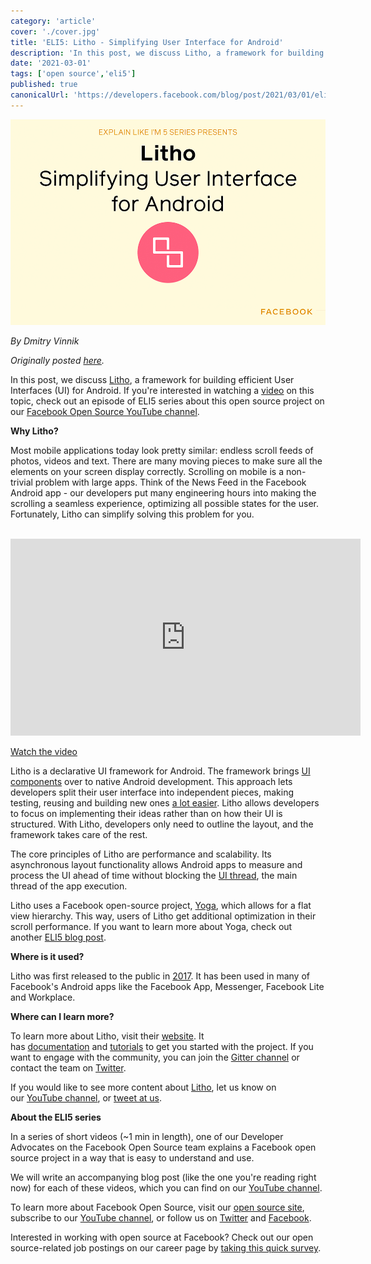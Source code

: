 ```yaml
---
category: 'article'
cover: './cover.jpg'
title: 'ELI5: Litho - Simplifying User Interface for Android'
description: 'In this post, we discuss Litho, a framework for building efficient User Interfaces (UI) for Android.'
date: '2021-03-01'
tags: ['open source','eli5']
published: true
canonicalUrl: 'https://developers.facebook.com/blog/post/2021/03/01/eli5-litho-simplifying-user-interface-android/'
---
```


![cover](./cover.jpg)

*By Dmitry Vinnik*

*Originally posted [here](https://developers.facebook.com/blog/post/2021/03/01/eli5-litho-simplifying-user-interface-android/).*

In this post, we discuss [Litho](https://l.facebook.com/l.php?u=https%3A%2F%2Ffblitho.com%2F&h=AT25B44g0O3pjJqiabYLU-JIRzJrIJyV9gW_bgu00PTRr-OK4EDgaxu2kJIbsqLj3Pqf9npGuAjD1dXJETj-1i78lNc973TSxrsVwKwuJwkoHj3zxiE5Ud42OIVAqi69D504gdO4xasoBWDWpp90UrnUURLZZSgdIdxQK_dsfKM), a framework for building efficient User Interfaces (UI) for Android. If you're interested in watching a [video](https://l.facebook.com/l.php?u=https%3A%2F%2Fyoutu.be%2FRFI-fuiMRK4&h=AT2br23P6j9KX4Ghdc3jWsil4gEorvzxStNKsYR-y1MKoCQfMf5DF10Un_dwh00AY-SnU490xKsjwnQGV_M_Smfhje-qnLppBvGrV0JZvPRKikFs7BeRol2SvGIEFXYv_4O4kAui9S3tSPeaVE2WR13NmCXqdAeTvJXRXPAYgZw) on this topic, check out an episode of ELI5 series about this open source project on our [Facebook Open Source YouTube channel](https://l.facebook.com/l.php?u=https%3A%2F%2Fwww.youtube.com%2Fc%2FFacebookOpenSource&h=AT1feVMHMsndmgzWp8OH1QgwuomNXiCGLuzuT9DWT0t-mxriuk85wg8UnP8A3FXfrvSa_C8bBSdgigCfHush8pZpN5bcWXB3LyKypVE1bNia-X_8auYp_weK0ssJvyy7jn3t5vvj37tzAfcKhD-89MsnW_QY6A-wZIqJhTKT0tc).

**Why Litho?**

Most mobile applications today look pretty similar: endless scroll feeds of photos, videos and text. There are many moving pieces to make sure all the elements on your screen display correctly. Scrolling on mobile is a non-trivial problem with large apps. Think of the News Feed in the Facebook Android app - our developers put many engineering hours into making the scrolling a seamless experience, optimizing all possible states for the user. Fortunately, Litho can simplify solving this problem for you.

</br>
<iframe width="560" height="315" src="https://www.youtube.com/embed/RFI-fuiMRK4" title="YouTube video player" frameborder="0" allow="accelerometer; autoplay; clipboard-write; encrypted-media; gyroscope; picture-in-picture" allowfullscreen></iframe>
</br>

[Watch the video](https://l.facebook.com/l.php?u=https%3A%2F%2Fyoutu.be%2FRFI-fuiMRK4&h=AT0GpqKVldBDRVxYhT6Cth04S9w3l2vRNfd7jVh7uZTitItCQGj8GGXn_oqGA1i9Ei3-KBXv4ONPXdPfz4LlifUsPUBB8oWvbaz327I6VCLz7FSDj4XX8gcrfeqhAv8vo8idsP07So7ycHeEyXoLjEy2lyO9AZwl18EXoVbbBUc)

Litho is a declarative UI framework for Android. The framework brings [UI components](https://l.facebook.com/l.php?u=https%3A%2F%2Ffblitho.com%2Fdocs%2Fintro&h=AT3iU3iUsdTW-FaHfZa3h9r63DQs_IUOT4JHqFG07BBPz6hbTllpQZ3BZworArcv2eaA-YH2jRSbUFQYoTqSvoiNwYMKwakYLAVeeh3SUBzA14zc7il7OvYaHXdLG67bF8QH1rNjSYNqWL5H6EYxtwEMKNDa3-6MdSWRzGjmgqk) over to native Android development. This approach lets developers split their user interface into independent pieces, making testing, reusing and building new ones [a lot easier](https://l.facebook.com/l.php?u=https%3A%2F%2Ffblitho.com%2Fdocs%2Fwriting-components&h=AT29neci-Tgg9YVbzLHK070JwbU8ipg84CAVYoJEk8FUKwFvD58PMCD_7u9HgoAbTQXCrKim_9JJFG0XE2DV72CLHCbq-tUMtcJ7VIq8m5iaMQc1W-a3Txuf-8c-2irdxCB7rA_likbiWwyhublMBI_oDMWHOMxhEnPYrqDAODI). Litho allows developers to focus on implementing their ideas rather than on how their UI is structured. With Litho, developers only need to outline the layout, and the framework takes care of the rest.

The core principles of Litho are performance and scalability. Its asynchronous layout functionality allows Android apps to measure and process the UI ahead of time without blocking the [UI thread](https://l.facebook.com/l.php?u=https%3A%2F%2Fdeveloper.android.com%2Fguide%2Fcomponents%2Fprocesses-and-threads&h=AT01F8iKmugDfQRJKDYyLopJWeLa19pk5RvP463iOAHTwNEt9lWNZXphQV1sjZt5gADB1LAf6Kbobgg2WUIHTL5ZM_KhHlj-9hU4Vt291YCkpKkOEzHTmYkL9jRc4Gy_yiBUP66EvcAuArdEMG14Ymzs1Hw99sBJL6DQ93PGHD0), the main thread of the app execution.

Litho uses a Facebook open-source project, [Yoga](https://l.facebook.com/l.php?u=https%3A%2F%2Fyogalayout.com%2F&h=AT1vqG0QKWPjnQyl9vjfTY2ZHXHE1Ty_T1JxUgT3Vu7ixbawe97UBGGRVsHgC7ajZYVqaCv4yuSeD0gAzhTbqQLI0LEh_URG1SDELfTk8yOgDw6rBIto1im_NoAJHeJi1DxOKjg0cq83f3y6seObPb69hzZhSYL4TE3B_lGfjxI), which allows for a flat view hierarchy. This way, users of Litho get additional optimization in their scroll performance. If you want to learn more about Yoga, check out another [ELI5 blog post](https://developers.facebook.com/blog/post/2021/02/01/eli5-yoga-cross-platform-layout-engine/).

**Where is it used?**

Litho was first released to the public in [2017](https://l.facebook.com/l.php?u=https%3A%2F%2Fengineering.fb.com%2F2017%2F04%2F18%2Fandroid%2Fopen-sourcing-litho-a-declarative-ui-framework-for-android%2F&h=AT2BVG8F3dFX_MpAMeUosYY_9oq_2s8dbzGvioV3h64BY6vxZu4XeyjKXAXAUSs_E4aeFtgSht-Ha6Gf8xeF2UEwNsxn62KPBtZR_a_q42afFbJZ3qnTUaahXxsdWMM8ZrC4Ew9Sq8uMZS83tncTK3ntVUa9mS0Aj88Tbc_13vM). It has been used in many of Facebook's Android apps like the Facebook App, Messenger, Facebook Lite and Workplace.

**Where can I learn more?**

To learn more about Litho, visit their [website](https://l.facebook.com/l.php?u=https%3A%2F%2Ffblitho.com%2F&h=AT30u15EOSBJ_gFZVgl-Fvt-l38fz_tgeHFvy4ANrgpZQYmgCkkw8w53SQTYmkwv9RDU_DwnIdHu2eAhcTI077ziXhCXXqXD7NyryQa6Rm1HKaK6u4HGUFgxXSJzevUMDrVjAEb364Cf08noxe5zjG061xD8Sk5v7MBHi1ZTlcw). It has [documentation](https://l.facebook.com/l.php?u=https%3A%2F%2Ffblitho.com%2Fdocs%2Fgetting-started.html&h=AT0H0geAa_Y3yy6tPoTMDe56o4xSQeyDl8FsumeZ4i3GOQqpH6nlCqSJqvINLvG7W8jE7wXwAERdEYCH5-AaMF-OAyptOM295bJSyH7RuqiQvP6Xktpn2_9KO5bzWt1Ji_evhg60iwRjqU5JZRCVyenmHr4Vh0MwATayAITy5fM) and [tutorials](https://l.facebook.com/l.php?u=https%3A%2F%2Ffblitho.com%2Fdocs%2Ftutorial&h=AT2tbO6oKKyntUS1Qxqhguk1szO_UMpzop7PXhiVVOTvb_MypnfLIjPgRuDq-PuWivGYPR-Y6xkBhPQKsCcEC1HfwfCGjBuqYEt6j3miF0Uk_tUjixGmZcFtExin_0MxxbVs8IJ6r9Z6Tn25tcbpjNRkzzSxUYvZ-jZOO1066tk) to get you started with the project. If you want to engage with the community, you can join the [Gitter channel](https://l.facebook.com/l.php?u=https%3A%2F%2Fgitter.im%2Ffacebook%2Flitho&h=AT0O0D5rCCxqL05ALFPVDajIxXR8XhnWfIelrWW5l9hEUCaV6K03k1AkMq7pzOuwueS-1mICqcror6bFi3x8nnc8BJe8hRsr8GYrog3TuUn4188a50LyzJuP3yilKhRiq8-Roonpd3sDo9ow_95gQn9iHdupGTShSndV4WqhHV0) or contact the team on [Twitter](https://l.facebook.com/l.php?u=https%3A%2F%2Ftwitter.com%2Ffblitho&h=AT3Ubsk35epkKmxdqTujSK5KFkD4bcoRLTq1yv-lruPKGtS6oR8sCPNSyeZ3wWnTfhkYkFG7R_K0JBW-kWRJQE3GBv8dPiCRVr7G_vl3T3ZaDvkQdb3rM-_6mujHH485c8U4NCnIa5LhKyS60AJEa-4fsRFf6zpXx-j7KwKRKG0).

If you would like to see more content about [Litho](https://l.facebook.com/l.php?u=https%3A%2F%2Ffblitho.com%2F&h=AT24JSadfVIVJ-p2e4ZEgiZjTiPjQkutvrsl5tavtE8KEmS5MMkdU74oipQRvGqL2w5gNg-fYFHqWUCI3BIEdpd5pd3kYCubOjJI8Z7Fp1JUYo9nR1AACvH9y7EsCywSoTVJc15c7fklX_mVjehDFkG9LciNKYFu5XsoIaq45QM), let us know on our [YouTube channel](https://l.facebook.com/l.php?u=https%3A%2F%2Fwww.youtube.com%2Fchannel%2FUCCQY962PmHabTjaHv2wJzfQ&h=AT0u3sHPiwhUHUsMfKJ6p8ZxmP66res0Zj5vJVPg4BiBBi2-gwRYRS39xBiX-24tQSTc5vZ2dggMWCvHlh20zosuWjCEnBwLkCa0EBU1omVVlltw2LGCosVOcYC2FPPG_H6mTd2sofq_z08r-8bcK6u-Sbqj3ijW2XGWs197sZc), or [tweet at us](https://l.facebook.com/l.php?u=https%3A%2F%2Ftwitter.com%2FfbOpenSource&h=AT3EKD9LexzkToJ6tlV0GokUa14j7sM8nALcv1fN7maS5pCLxa0mmKLcpOjtrRVpYp6v6DCyGeq8l6HJ92YlJAymMIhpvEb1kLelAgQ34uECk7HZxcc73CSlFp8A9FufgqeT6yzQ0GYhvkQnGm76F7unDqsqMK5fCPQ0YnIO9P8).

**About the ELI5 series**

In a series of short videos (~1 min in length), one of our Developer Advocates on the Facebook Open Source team explains a Facebook open source project in a way that is easy to understand and use.

We will write an accompanying blog post (like the one you're reading right now) for each of these videos, which you can find on our [YouTube channel](https://l.facebook.com/l.php?u=https%3A%2F%2Fwww.youtube.com%2Fchannel%2FUCCQY962PmHabTjaHv2wJzfQ&h=AT2z40xnNrD5F_c6EcePxMLao0sKfK0a8nso5Pa5goLbb4ZkPm6UfxmOF913SdaIgWhJEpNI6BFq9Ua87opUU36Joxm70RbN348p43ZbUAugQJ4hpeuAHvILmC6HxSZGAPLN70t_tIVMGMqPE1auyN37RCTgEC81cTI149eZnIo).

To learn more about Facebook Open Source, visit our [open source site](https://opensource.facebook.com/), subscribe to our [YouTube channel](https://l.facebook.com/l.php?u=https%3A%2F%2Fwww.youtube.com%2Fchannel%2FUCCQY962PmHabTjaHv2wJzfQ&h=AT3ZlwUNTjjf-4D5xggojIlyq07VQxzxVNTYN4xIrGrt3YkvdNv2wj7FBOuLF6EKzBkjyFrkPQQTPsuaLg6bO-bVCjkxro7RutDucnAmgC98coc83k97tKbvAZ2Wd1Y4Ry2q27YozkTFNFna_zzqpVZlfExFgt5w92MK7C0oiOA), or follow us on [Twitter](https://l.facebook.com/l.php?u=https%3A%2F%2Ftwitter.com%2FfbOpenSource&h=AT1MBOAF1VaKvfr_VMVaTnvHeHtM-b4HimLi_UvtZFGdj3dcHnYc34577A93v2uklVYoH4ZuAbPPg_G36FBj4f30T8ek0_AlLcriUB7YqjeZ-RX4Nl-1EyG1XACPg833rDjtL74rE5Bayj1JfOpGgcuBK2pgdYOXBar0t1p2EYg) and [Facebook](https://www.facebook.com/fbOpenSource/?ref=aymt_homepage_panel&eid=ARDXvVAPwnpPxsaQUtdpdrWV6jhb5mz67ET63dJme3yZIeS0ACffMtUeMkdUFwe3UjT61YNDIy_rXwdD).

Interested in working with open source at Facebook? Check out our open source-related job postings on our career page by [taking this quick survey](https://www.surveymonkey.com/r/V76PRN3).